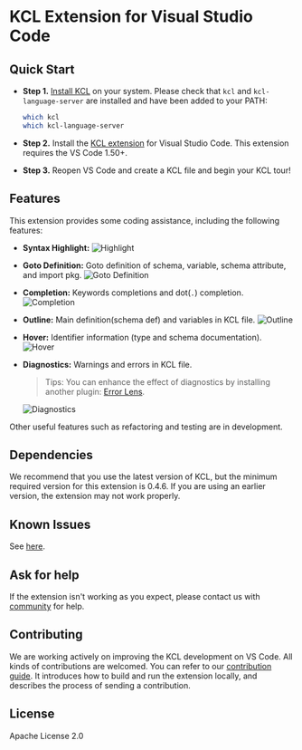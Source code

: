 # KCL Extension for Visual Studio Code

## Quick Start

- **Step 1.** [Install KCL](https://kcl-lang.io/docs/user_docs/getting-started/install) on your system. Please check that `kcl` and `kcl-language-server` are installed and have been added to your PATH:

  ```bash
  which kcl
  which kcl-language-server
  ```

- **Step 2.** Install the [KCL extension](https://marketplace.visualstudio.com/items?itemName=kcl.kcl-vscode-extension) for Visual Studio Code. This extension requires the VS Code 1.50+.
- **Step 3.** Reopen VS Code and create a KCL file and begin your KCL tour!

## Features

This extension provides some coding assistance, including the following features:

- **Syntax Highlight:**
  ![Highlight](/img/docs/tools/Ide/vs-code/Highlight.png)
- **Goto Definition:** Goto definition of schema, variable, schema attribute, and import pkg.
  ![Goto Definition](/img/docs/tools/Ide/vs-code/GotoDef.gif)
- **Completion:** Keywords completions and dot(`.`) completion.
  ![Completion](/img/docs/tools/Ide/vs-code/Completion.gif)
- **Outline:** Main definition(schema def) and variables in KCL file.
  ![Outline](/img/docs/tools/Ide/vs-code/Outline.gif)
- **Hover:** Identifier information (type and schema documentation).
  ![Hover](/img/docs/tools/Ide/vs-code/Hover.gif)
- **Diagnostics:** Warnings and errors in KCL file.
  > Tips: You can enhance the effect of diagnostics by installing another plugin: [Error Lens](https://marketplace.visualstudio.com/items?itemName=usernamehw.errorlens).
  
  ![Diagnostics](/img/docs/tools/Ide/vs-code/Diagnostics.gif)

Other useful features such as refactoring and testing are in development.

## Dependencies

We recommend that you use the latest version of KCL, but the minimum required version for this extension is 0.4.6. If you are using an earlier version, the extension may not work properly.

## Known Issues

See [here](https://github.com/KusionStack/kcl/issues/524).

## Ask for help

If the extension isn't working as you expect, please contact us with [community](https://kcl-lang.io/docs/community/intro/support) for help.

## Contributing

We are working actively on improving the KCL development on VS Code. All kinds of contributions are welcomed. You can refer to our [contribution guide](https://kcl-lang.io/docs/community/contribute). It introduces how to build and run the extension locally, and describes the process of sending a contribution.

## License

Apache License 2.0
